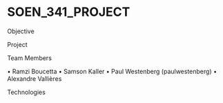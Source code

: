 # SOEN_341_PROJECT


Objective 






Project




Team Members

 • Ramzi Boucetta
 • Samson Kaller
 • Paul Westenberg (paulwestenberg)
 • Alexandre Vallières
 


Technologies





